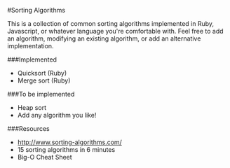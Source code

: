 #Sorting Algorithms

This is a collection of common sorting algorithms implemented in Ruby, Javascript, or whatever language you're comfortable with. Feel free to add an algorithm, modifying an existing algorithm, or add an alternative implementation. 

###Implemented

* Quicksort (Ruby)
* Merge sort (Ruby)

###To be implemented

* Heap sort
* Add any algorithm you like!

###Resources

* <a src="http://www.sorting-algorithms.com/">http://www.sorting-algorithms.com/</a>
* <a src="https://www.youtube.com/watch?v=kPRA0W1kECg">15 sorting algorithms in 6 minutes</a>
* <a src="http://bigocheatsheet.com/">Big-O Cheat Sheet</a>
